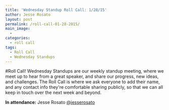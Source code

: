 ```yaml
---
title: 'Wednesday Standup Roll Call: 1/28/15'
author: Jesse Rosato
layout: post
permalink: /roll-call-01-28-2015/
main_image:
  -
categories:
  - roll call
tags:
  - Roll Call
  - Wednesday Standups
---
```

#Roll Call!
Wednesday Standups are our weekly standup meeting, where we meet up to hear from a great speaker, and share our progress, new ideas, and challenges.
The Roll Call is where we ask everyone to add their name, and any contact info they're comfortable sharing publicly, so that we can all keep in touch over the next week and beyond.

**In attendance:**
Jesse Rosato [@jesserosato](twitter.com/jesserosato)
